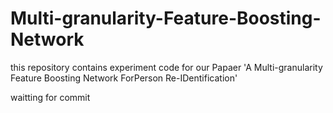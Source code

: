 # Multi-granularity-Feature-Boosting-Network
this repository contains experiment code for our Papaer 'A Multi-granularity Feature Boosting Network ForPerson Re-IDentification'

waitting for commit 

